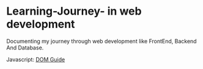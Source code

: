 # Learning-Journey- in web development 
Documenting my journey through web development like FrontEnd, Backend And Database.

Javascript:
[DOM Guide](https://github.com/Dipakxettri/FullStackWebDev/blob/1e848a2b8f40b34c865ea6a1302739e78f5afe8a/WebDevelopment/frontend-development/Javascript/Stage07_DOM1/00DOM.md)